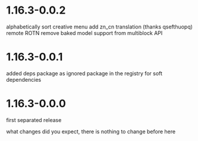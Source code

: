 # 1.16.3-0.0.2
alphabetically sort creative menu
add zn_cn translation (thanks qsefthuopq)
remote ROTN
remove baked model support from multiblock API

# 1.16.3-0.0.1
added deps package as ignored package in the registry for soft dependencies

# 1.16.3-0.0.0
first separated release

what changes did you expect, there is nothing to change before here